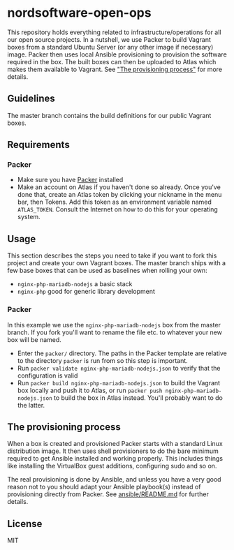 # nordsoftware-open-ops

This repository holds everything related to infrastructure/operations for all our open source projects. In a nutshell, we use 
Packer to build Vagrant boxes from a standard Ubuntu Server (or any other image if necessary) image. Packer then uses 
local Ansible provisioning to provision the software required in the box. The built boxes can then be uploaded to 
Atlas which makes them available to Vagrant. See ["The provisioning process"](#the-provisioning-process) for more details.

## Guidelines

The master branch contains the build definitions for our public Vagrant boxes.

## Requirements

### Packer

* Make sure you have [Packer](https://packer.io/) installed
* Make an account on Atlas if you haven't done so already. Once you've done that, create an Atlas token by clicking 
your nickname in the menu bar, then Tokens. Add this token as an environment variable named `ATLAS_TOKEN`. Consult the 
Internet on how to do this for your operating system.

## Usage

This section describes the steps you need to take if you want to fork this project and create your own Vagrant boxes. 
The master branch ships with a few base boxes that can be used as baselines when rolling your own:

* `nginx-php-mariadb-nodejs` a basic stack
* `nginx-php` good for generic library development

### Packer

In this example we use the `nginx-php-mariadb-nodejs` box from the master branch. If you fork you'll want to rename 
the file etc. to whatever your new box will be named.

* Enter the `packer/` directory. The paths in the Packer template are relative to the directory `packer` is run from 
so this step is important.
* Run `packer validate nginx-php-mariadb-nodejs.json` to verify that the configuration is valid
* Run `packer build nginx-php-mariadb-nodejs.json` to build the Vagrant box locally and push it to 
Atlas, or run `packer push nginx-php-mariadb-nodejs.json` to build the box in Atlas instead. You'll probably want to do 
the latter.

## The provisioning process

When a box is created and provisioned Packer starts with a standard Linux distribution image. It then uses shell 
provisioners to do the bare minimum required to get Ansible installed and working properly. This includes things like 
installing the VirtualBox guest additions, configuring sudo and so on.
 
The real provisioning is done by Ansible, and unless you have a very good reason not to you should adapt your Ansible 
playbook(s) instead of provisioning directly from Packer. See [ansible/README.md](packer/ansible/README.md) for further 
details.

## License

MIT
